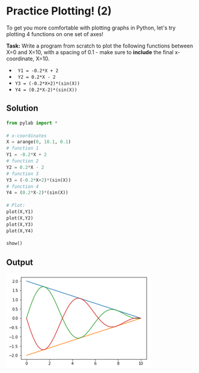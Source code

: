 # Practice Plotting! (2)

To get you more comfortable with plotting graphs in Python, let's try plotting 4 functions on one set of axes!

**Task:** Write a program from scratch to plot the following functions between X=0 and X=10, with a spacing of 0.1 - make sure to **include** the final x-coordinate, X=10.

* ` Y1 = -0.2*X + 2`
* ` Y2 = 0.2*X - 2`
* ` Y3 = (-0.2*X+2)*(sin(X)) `
* ` Y4 = (0.2*X-2)*(sin(X)) `

## Solution
```python
from pylab import *

# x-coordinates
X = arange(0, 10.1, 0.1)
# function 1
Y1 = -0.2*X + 2
# function 2
Y2 = 0.2*X - 2
# function 3
Y3 = (-0.2*X+2)*(sin(X))
# function 4
Y4 = (0.2*X-2)*(sin(X))

# Plot:
plot(X,Y1)
plot(X,Y2)
plot(X,Y3)
plot(X,Y4)

show()
```

## Output
![bounded-trig](images/bounded-trig.png)
